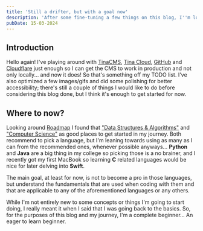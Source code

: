 ```yaml
---
title: 'Still a drifter, but with a goal now'
description: 'After some fine-tuning a few things on this blog, I''m looking forward'
pubDate: 15-03-2024
---
```


## Introduction

Hello again! I've playing around with [TinaCMS](https://tina.io/ "TinaCMS"), [Tina Cloud](https://app.tina.io/ "Tina Cloud"), [GitHub](https://github.com/ "GitHub") and [Cloudflare](https://www.cloudflare.com/ "Cloudflare") just enough so I can get the CMS to work in production and not only locally... and now it does! So that's something off my TODO list. I've also optimized a few images/gifs and did some polishing for better accessibility; there's still a couple of things I would like to do before considering this blog done, but I think it's enough to get started for now.

## Where to now?

Looking around [Roadmap](https://roadmap.sh/ "Roadmap") I found that ["Data Structures & Algorithms"](https://roadmap.sh/datastructures-and-algorithms "\"Data Structures & Algorithms\"") and ["Computer Science"]() as good places to get started in my journey. Both recommend to pick a language, but I'm leaning towards using as many as I can from the recommended ones, whenever possible anyways... **Python** and **Java** are a big thing in my college so picking those is a no brainer, and I recently got my first MacBook so learning **C** related languages would be nice for later delving into **Swift**.

The main goal, at least for now, is not to become a pro in those languages, but understand the fundamentals that are used when coding with them and that are applicable to any of the aforementioned languages or any others.

While I'm not entirely new to some concepts or things I'm going to start doing, I really meant it when I said that I was going back to the basics. So, for the purposes of this blog and my journey, I'm a complete beginner... An eager to learn beginner.
